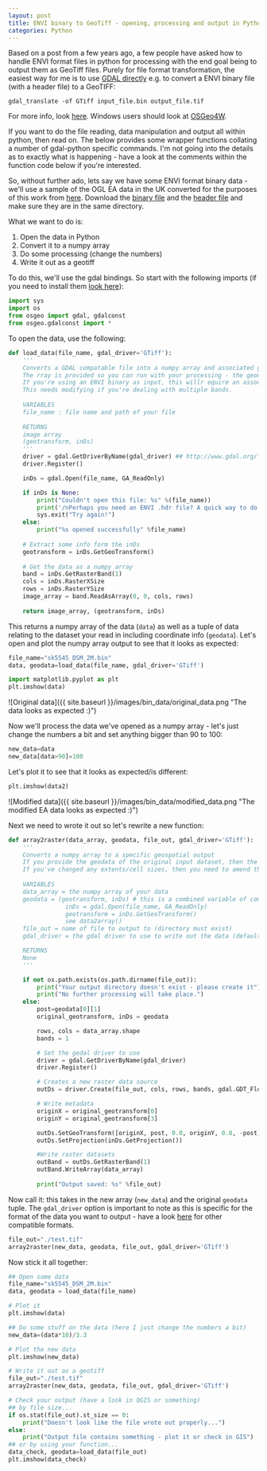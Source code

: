 ```yaml
---
layout: post
title: ENVI binary to GeoTiff - opening, processing and output in Python
categories: Python
---
```


Based on a post from a few years ago, a few people have asked how to handle ENVI format files in python for processing with the end goal being to output them as GeoTiff files. Purely for file format transformation, the easiest way for me is to use [GDAL directly](https://www.gdal.org/gdal_translate.html) e.g. to convert a ENVI binary file (with a header file) to a GeoTIFF:

```
gdal_translate -of GTiff input_file.bin output_file.tif
```

For more info, look [here](https://www.gdal.org). Windows users should look at [OSGeo4W](https://trac.osgeo.org/osgeo4w/).

If you want to do the file reading, data manipulation and output all within python, then read on. The below provides some wrapper functions collating a number of gdal-python specific commands. I'm not going into the details as to exactly what is happening - have a look at the comments within the function code below if you're interested.

So, without further ado, lets say we have some ENVI format binary data - we'll use a sample of the OGL EA data in the UK converted for the purposes of this work from [here](https://environment.data.gov.uk/ds/survey/#/survey?grid=SK54). Download the [binary file](/images/bin_data/sk5545_DSM_2M.bin) and the [header file](/images/bin_data/sk5545_DSM_2M.hdr) and make sure they are in the same directory.

What we want to do is:

1. Open the data in Python
2. Convert it to a numpy array
3. Do some processing (change the numbers)
4. Write it out as a geotiff

To do this, we'll use the gdal bindings. So start with the following imports (if you need to install them [look here](https://pypi.org/project/GDAL/)):

```python
import sys
import os
from osgeo import gdal, gdalconst 
from osgeo.gdalconst import * 
```

To open the data, use the following:

```python
def load_data(file_name, gdal_driver='GTiff'):
	'''
	Converts a GDAL compatable file into a numpy array and associated geodata.
	The rray is provided so you can run with your processing - the geodata consists of the geotransform and gdal dataset object
	If you're using an ENVI binary as input, this willr equire an associated .hdr file otherwise this will fail.
	This needs modifying if you're dealing with multiple bands.
	
	VARIABLES
	file_name : file name and path of your file
	
	RETURNS
	image array
	(geotransform, inDs)
	'''
	driver = gdal.GetDriverByName(gdal_driver) ## http://www.gdal.org/formats_list.html
	driver.Register()

	inDs = gdal.Open(file_name, GA_ReadOnly)

	if inDs is None:
		print("Couldn't open this file: %s" %(file_name))
		print('/nPerhaps you need an ENVI .hdr file? A quick way to do this is to just open the binary up in ENVI and one will be created for you.')
		sys.exit("Try again!")
	else:
		print("%s opened successfully" %file_name)
		
	# Extract some info form the inDs 		
	geotransform = inDs.GetGeoTransform()
		
	# Get the data as a numpy array
	band = inDs.GetRasterBand(1)
	cols = inDs.RasterXSize
	rows = inDs.RasterYSize
	image_array = band.ReadAsArray(0, 0, cols, rows)
	
	return image_array, (geotransform, inDs)
```

This returns a numpy array of the data (`data`) as well as a tuple of data relating to the dataset your read in including coordinate info (`geodata`). Let's open and plot the numpy array output to see that it looks as expected:

```python
file_name="sk5545_DSM_2M.bin"
data, geodata=load_data(file_name, gdal_driver='GTiff')

import matplotlib.pyplot as plt
plt.imshow(data)
```

![Original data]({{ site.baseurl }}/images/bin_data/original_data.png "The data looks as expected :)")

Now we'll process the data we've opened as a numpy array - let's just change the numbers a bit and set anything bigger than 90 to 100:

```python
new_data=data
new_data[data>90]=100
```

Let's plot it to see that it looks as expected/is different:

```python
plt.imshow(data2)
```

![Modified data]({{ site.baseurl }}/images/bin_data/modified_data.png "The modified EA data looks as expected :)")

Next we need to wrote it out so let's rewrite a new function:

```python
def array2raster(data_array, geodata, file_out, gdal_driver='GTiff'):
	'''
	Converts a numpy array to a specific geospatial output
	If you provide the geodata of the original input dataset, then the output array will match this exactly.
	If you've changed any extents/cell sizes, then you need to amend the geodata variable contents (see below)
	
	VARIABLES
	data_array = the numpy array of your data
	geodata = (geotransform, inDs) # this is a combined variable of components when you opened the dataset
				inDs = gdal.Open(file_name, GA_ReadOnly)
				geotransform = inDs.GetGeoTransform()
				see data2array()
	file_out = name of file to output to (directory must exist)
	gdal_driver = the gdal driver to use to write out the data (default is geotif) - see: http://www.gdal.org/formats_list.html

	RETURNS
	None
	'''

	if not os.path.exists(os.path.dirname(file_out)):
		print("Your output directory doesn't exist - please create it")
		print("No further processing will take place.")
	else:
		post=geodata[0][1]
		original_geotransform, inDs = geodata

		rows, cols = data_array.shape
		bands = 1

		# Set the gedal driver to use
		driver = gdal.GetDriverByName(gdal_driver) 
		driver.Register()

		# Creates a new raster data source
		outDs = driver.Create(file_out, cols, rows, bands, gdal.GDT_Float32)

		# Write metadata
		originX = original_geotransform[0]
		originY = original_geotransform[3]

		outDs.SetGeoTransform([originX, post, 0.0, originY, 0.0, -post])
		outDs.SetProjection(inDs.GetProjection())

		#Write raster datasets
		outBand = outDs.GetRasterBand(1)
		outBand.WriteArray(data_array)
			
		print("Output saved: %s" %file_out)
```
Now call it: this takes in the new array (`new_data`) and the original `geodata` tuple. The `gdal_driver` option is important to note as this is specific for the format of the data you want to output - have a look [here](http://www.gdal.org/formats_list.html) for other compatible formats.

```python
file_out="./test.tif"
array2raster(new_data, geodata, file_out, gdal_driver='GTiff')
```

Now stick it all together:

```python
## Open some data
file_name="sk5545_DSM_2M.bin"
data, geodata = load_data(file_name)

# Plot it
plt.imshow(data)

## Do some stuff on the data (here I just change the numbers a bit)
new_data=(data*10)/3.3

# Plot the new data
plt.imshow(new_data)

# Write it out as a geotiff
file_out="./test.tif"
array2raster(new_data, geodata, file_out, gdal_driver='GTiff')

# Check your output (have a look in QGIS or something)
## by file size...
if os.stat(file_out).st_size == 0:
	print("Doesn't look like the file wrote out properly...")
else:
	print("Output file contains something - plot it or check in GIS")	
## or by using your function...
data_check, geodata=load_data(file_out)
plt.imshow(data_check)

```